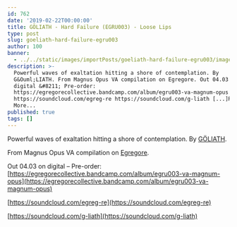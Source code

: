```yaml
---
id: 762
date: '2019-02-22T00:00:00'
title: GÖLIATH - Hard Failure (EGRU003) - Loose Lips
type: post
slug: goeliath-hard-failure-egru003
author: 100
banner:
  - ../../static/images/importPosts/goeliath-hard-failure-egru003/image762.jpeg
description: >-
  Powerful waves of exaltation hitting a shore of contemplation. By
  G&Ouml;LIATH. From Magnus Opus VA compilation on Egregore. Out 04.03 on
  digital &#8211; Pre-order:
  https://egregorecollective.bandcamp.com/album/egru003-va-magnum-opus
  https://soundcloud.com/egreg-re https://soundcloud.com/g-liath [...]Read
  More...
published: true
tags: []
---
```

Powerful waves of exaltation hitting a shore of contemplation. By [GÖLIATH](https://g-liath.bandcamp.com).

From Magnus Opus VA compilation on [Egregore](https://egregorecollective.bandcamp.com).

Out 04.03 on digital – Pre-order: [https://egregorecollective.bandcamp.com/album/egru003-va-magnum-opus](https://egregorecollective.bandcamp.com/album/egru003-va-magnum-opus)

[https://soundcloud.com/egreg-re](https://soundcloud.com/egreg-re)

[https://soundcloud.com/g-liath](https://soundcloud.com/g-liath)